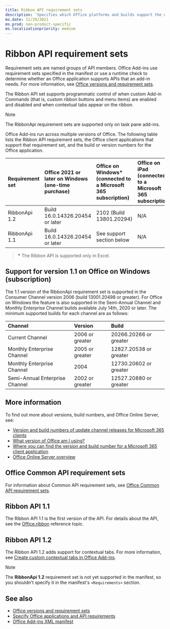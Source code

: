 ```yaml
---
title: Ribbon API requirement sets
description: 'Specifies which Office platforms and builds support the dynamic ribbon APIs.'
ms.date: 11/29/2021
ms.prod: non-product-specific
ms.localizationpriority: medium
---
```


# Ribbon API requirement sets

Requirement sets are named groups of API members. Office Add-ins use requirement sets specified in the manifest or use a runtime check to determine whether an Office application supports APIs that an add-in needs. For more information, see [Office versions and requirement sets](../../develop/office-versions-and-requirement-sets.md).

The Ribbon API set supports programmatic control of when custom Add-in Commands (that is, custom ribbon buttons and menu items) are enabled and disabled and when contextual tabs appear on the ribbon.

> [!NOTE]
> The RibbonApi requirement sets are supported only on task pane add-ins.

Office Add-ins run across multiple versions of Office. The following table lists the Ribbon API requirement sets, the Office client applications that support that requirement set, and the build or version numbers for the Office application.

|  Requirement set  | Office 2021 or later on Windows<br>(one-time purchase) | Office on Windows\*<br>(connected to a Microsoft 365 subscription) |  Office on iPad<br>(connected to a Microsoft 365 subscription)  |  Office on Mac\*<br>(connected to a Microsoft 365 subscription)  | Office on the web\*  |  Office Online Server  |
|:-----|:-----|:-----|:-----|:-----|:-----|:-----|
| RibbonApi 1.2  | Build 16.0.14326.20454 or later | 2102 (Build 13801.20294) | N/A | Not supported | May, 2021 | N/A|
| RibbonApi 1.1  | Build 16.0.14326.20454 or later | See support<br>section below | N/A | 16.38 | November, 2020 | N/A|

> **&#42;** The Ribbon API is supported only in Excel.

## Support for version 1.1 on Office on Windows (subscription)

The 1.1 version of the RibbonApi requirement set is supported in the Consumer Channel version 2006 (build 13001.20498 or greater). For Office on Windows the feature is also supported in the Semi-Annual Channel and Monthly Enterprise Channel builds available July 14th, 2020 or later. The minimum supported builds for each channel are as follows:  

|Channel | Version | Build|
|:-----|:-----|:-----|
|Current Channel | 2006 or greater | 20266.20266 or greater|
|Monthly Enterprise Channel | 2005 or greater | 12827.20538 or greater|
|Monthly Enterprise Channel | 2004 | 12730.20602 or greater|
|Semi-Annual Enterprise Channel | 2002 or greater | 12527.20880 or greater|

## More information

To find out more about versions, build numbers, and Office Online Server, see:

- [Version and build numbers of update channel releases for Microsoft 365 clients](/officeupdates/update-history-microsoft365-apps-by-date)
- [What version of Office am I using?](https://support.microsoft.com/office/932788b8-a3ce-44bf-bb09-e334518b8b19)
- [Where you can find the version and build number for a Microsoft 365 client application](/officeupdates/update-history-microsoft365-apps-by-date)
- [Office Online Server overview](/officeonlineserver/office-online-server-overview)

## Office Common API requirement sets

For information about Common API requirement sets, see [Office Common API requirement sets](office-add-in-requirement-sets.md).

## Ribbon API 1.1

The Ribbon API 1.1 is the first version of the API. For details about the API, see the [Office.ribbon](/javascript/api/office/office.ribbon) reference topic.

## Ribbon API 1.2

The Ribbon API 1.2 adds support for contextual tabs. For more information, see [Create custom contextual tabs in Office Add-ins](../../design/contextual-tabs.md).

> [!NOTE]
> The **RibbonApi 1.2** requirement set is not yet supported in the manifest, so you shouldn't specify it in the manifest's `<Requirements>` section.

## See also

- [Office versions and requirement sets](../../develop/office-versions-and-requirement-sets.md)
- [Specify Office applications and API requirements](../../develop/specify-office-hosts-and-api-requirements.md)
- [Office Add-ins XML manifest](../../develop/add-in-manifests.md)
